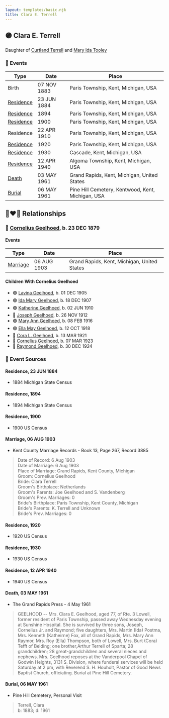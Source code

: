 ```yaml
---
layout: templates/basic.njk
title: Clara E. Terrell
---
```

## 🟣 Clara E. Terrell

Daughter of [Curtland Terrell](/people/4/47972604) and [Mary Ida Tooley](/people/5/52009861)

### 📆 Events

Type | Date | Place
------ | ------ | ------
Birth | 07 NOV 1883 | Paris Township, Kent, Michigan, USA
[Residence](#event-58660e76-5757-45d7-8be3-a54e00869332) | 23 JUN 1884 | Paris Township, Kent, Michigan, USA
[Residence](#event-134f4147-b01f-4b1e-afbd-809d36dfae4f) | 1894 | Paris Township, Kent, Michigan, USA
[Residence](#event-16ec30b5-467c-45dd-92b8-d5fc06389cb4) | 1900 | Paris Township, Kent, Michigan, USA
Residence | 22 APR 1910 | Paris Township, Kent, Michigan, USA
[Residence](#event-0d105357-aa0b-4e50-9fb6-5591da3ac2b1) | 1920 | Paris Township, Kent, Michigan, USA
[Residence](#event-bab06f75-76fb-4e5d-a1fa-fd09ecd2a081) | 1930 | Cascade, Kent, Michigan, USA
[Residence](#event-340b35ec-11e3-4877-9b9b-c333a6d849e4) | 12 APR 1940 | Algoma Township, Kent, Michigan, USA
[Death](#event-ef5cec15-8933-427f-b720-e7cbc71c8456) | 03 MAY 1961 | Grand Rapids, Kent, Michigan, United States
[Burial](#event-c6b721f5-9dc7-4917-b6c6-9073e56d79b1) | 06 MAY 1961 | Pine Hill Cemetery, Kentwood, Kent, Michigan, USA

## 👩‍❤️‍👨 Relationships

### 🔵 [Cornelius Geelhoed](/people/9/92844960), b. 23 DEC 1879

#### Events

Type | Date | Place
------ | ------ | ------
[Marriage](#event-0c725dc2-a509-4c07-8d53-0a97095904e2) | 06 AUG 1903 | Grand Rapids, Kent, Michigan, United States
#### Children With Cornelius Geelhoed
* 🟣 [Lavina Geelhoed](/people/6/61172656), b. 01 DEC 1905
* 🟣 [Ida Mary Geelhoed](/people/1/11612484), b. 18 DEC 1907
* 🟣 [Katherine Geelhoed](/people/9/97434011), b. 02 JUN 1910
* 🔵 [Joseph Geelhoed](/people/1/15410559), b. 26 NOV 1912
* 🟣 [Mary Ann Geelhoed](/people/6/6202111), b. 08 FEB 1916
* 🟣 [Ella May Geelhoed](/people/7/77129056), b. 12 OCT 1918
* 🔵 [Cora L. Geelhoed](/people/9/92397342), b. 13 MAR 1921
* 🔵 [Cornelius Geelhoed](/people/7/7469384), b. 07 MAR 1923
* 🔵 [Raymond Geelhoed](/people/9/98188250), b. 30 DEC 1924
### 📰 Event Sources

#### <a id="event-58660e76-5757-45d7-8be3-a54e00869332"></a> Residence, 23 JUN 1884
* 1884 Michigan State Census

#### <a id="event-134f4147-b01f-4b1e-afbd-809d36dfae4f"></a> Residence, 1894
* 1894 Michigan State Census

#### <a id="event-16ec30b5-467c-45dd-92b8-d5fc06389cb4"></a> Residence, 1900
* 1900 US Census

#### <a id="event-0c725dc2-a509-4c07-8d53-0a97095904e2"></a> Marriage, 06 AUG 1903
* Kent County Marriage Records  - Book 13, Page 267, Record 3885
>   
  > Date of Record: 6 Aug 1903  
  > Date of Marriage: 6 Aug 1903  
  > Place of Marriage: Grand Rapids, Kent County, Michigan  
  > Groom: Cornelius Geelhood  
  > Bride: Clara Terrell  
  > Groom's Birthplace: Netherlands  
  > Groom's Parents: Joe Geelhoed and S. Vandenberg  
  > Groom's Prev. Marriages: 0  
  > Bride's Birthplace: Paris Township, Kent County, Michigan  
  > Bride's Parents: K. Terrell and Unknown  
  > Bride's Prev. Marriages: 0

#### <a id="event-0d105357-aa0b-4e50-9fb6-5591da3ac2b1"></a> Residence, 1920
* 1920 US Census

#### <a id="event-bab06f75-76fb-4e5d-a1fa-fd09ecd2a081"></a> Residence, 1930
* 1930 US Census

#### <a id="event-340b35ec-11e3-4877-9b9b-c333a6d849e4"></a> Residence, 12 APR 1940
* 1940 US Census

#### <a id="event-ef5cec15-8933-427f-b720-e7cbc71c8456"></a> Death, 03 MAY 1961
* The Grand Rapids Press  - 4 May 1961
>   
  > GEELHOOD -- Mrs. Clara E. Geelhood, aged 77, of Rte. 3 Lowell, former resident of Paris Township, passed away Wednesday evening at Sunshine Hospital. She is survived by three sons, Joseph, Cornelius Jr. and Raymond; five daughters, Mrs. Martin (Ida) Postma, Mrs. Kenneth (Katheirne) Fox, all of Grand Rapids, Mrs. Mary Ann Raymor, Mrs. Roy (Ella) Thompson, both of Lowell, Mrs. Burt (Cora) Tefft of Belding; one brother,Arthur Terrell of Sparta; 28 grandchildren; 28 great-grandchildren and several nieces and nephews. Mrs. Geelhood reposes at the Vanderpool Chapel of Godwin Heights, 3131 S. Division, where funderal services will be held Saturday at 2 pm, with Reverend S. H. Houholt, Pastor of Good News Baptist Church, officiating. Burial at Pine Hill Cemetery.

#### <a id="event-c6b721f5-9dc7-4917-b6c6-9073e56d79b1"></a> Burial, 06 MAY 1961
* Pine Hill Cemetery, Personal Visit
>   
  > Terrell, Clara  
  > b: 1883; d: 1961
